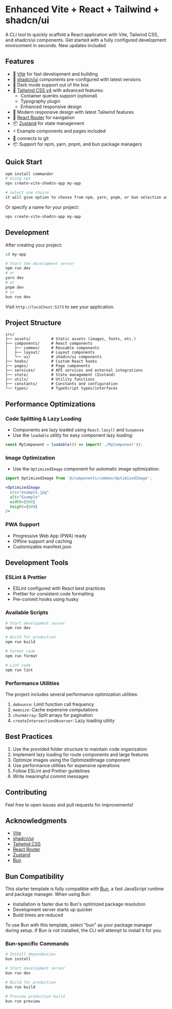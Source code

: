 # Enhanced Vite + React + Tailwind + shadcn/ui 

A CLI tool to quickly scaffold a React application with Vite, Tailwind CSS, and shadcn/ui components. Get started with a fully configured development environment in seconds. New updates included

## Features
- 🚀 [Vite](https://vitejs.dev/) for fast development and building
- 🎨 [shadcn/ui](https://ui.shadcn.com/) components pre-configured with latest versions
- 🌙 Dark mode support out of the box
- 🎯 [Tailwind CSS v4](https://tailwindcss.com/) with advanced features:
  - Container queries support (optional)
  - Typography plugin
  - Enhanced responsive design
- 📱 Modern responsive design with latest Tailwind features
- 🧭 [React Router](https://reactrouter.com/) for navigation
- 📦 [Zustand](https://zustand-demo.pmnd.rs/) for state management
- ⚡️ Example components and pages included
- 🔧 connects to git 
- 📦 Support for npm, yarn, pnpm, and bun package managers

## Quick Start

```bash
npm install commander
# Using npx
npx create-vite-shadcn-app my-app

# select one choice
it will give option to choose from npm, yarn, pnpm, or bun selection as you like
```

Or specify a name for your project:

```bash
npx create-vite-shadcn-app my-app
```
## Development
After creating your project:

```bash
cd my-app

# Start the development server
npm run dev
# or
yarn dev
# or
pnpm dev
# or
bun run dev
```
Visit `http://localhost:5173` to see your application.


## Project Structure

```
src/
├── assets/         # Static assets (images, fonts, etc.)
├── components/     # React components
│   ├── common/     # Reusable components
│   ├── layout/     # Layout components
│   └── ui/         # shadcn/ui components
├── hooks/          # Custom React hooks
├── pages/          # Page components
├── services/       # API services and external integrations
├── store/          # State management (Zustand)
├── utils/          # Utility functions
├── constants/      # Constants and configuration
└── types/          # TypeScript types/interfaces
```

## Performance Optimizations

### Code Splitting & Lazy Loading
- Components are lazy loaded using `React.lazy()` and `Suspense`
- Use the `loadable` utility for easy component lazy loading:
```jsx
const MyComponent = loadable(() => import('./MyComponent'));
```

### Image Optimization
- Use the `OptimizedImage` component for automatic image optimization:
```jsx
import OptimizedImage from '@/components/common/OptimizedImage';

<OptimizedImage 
  src="example.jpg"
  alt="Example"
  width={800}
  height={600}
/>
```

### PWA Support
- Progressive Web App (PWA) ready
- Offline support and caching
- Customizable manifest.json

## Development Tools

### ESLint & Prettier
- ESLint configured with React best practices
- Prettier for consistent code formatting
- Pre-commit hooks using husky

### Available Scripts

```bash
# Start development server
npm run dev

# Build for production
npm run build

# Format code
npm run format

# Lint code
npm run lint
```

### Performance Utilities

The project includes several performance optimization utilities:

1. `debounce`: Limit function call frequency
2. `memoize`: Cache expensive computations
3. `chunkArray`: Split arrays for pagination
4. `createIntersectionObserver`: Lazy loading utility

## Best Practices

1. Use the provided folder structure to maintain code organization
2. Implement lazy loading for route components and large features
3. Optimize images using the OptimizedImage component
4. Use performance utilities for expensive operations
5. Follow ESLint and Prettier guidelines
6. Write meaningful commit messages

## Contributing

Feel free to open issues and pull requests for improvements!

## Acknowledgments

- [Vite](https://vitejs.dev/)
- [shadcn/ui](https://ui.shadcn.com/)
- [Tailwind CSS](https://tailwindcss.com/)
- [React Router](https://reactrouter.com/)
- [Zustand](https://zustand-demo.pmnd.rs/)
- [Bun](https://bun.sh/)

## Bun Compatibility

This starter template is fully compatible with [Bun](https://bun.sh/), a fast JavaScript runtime and package manager. When using Bun:

- Installation is faster due to Bun's optimized package resolution
- Development server starts up quicker
- Build times are reduced

To use Bun with this template, select "bun" as your package manager during setup. If Bun is not installed, the CLI will attempt to install it for you.

### Bun-specific Commands

```bash
# Install dependencies
bun install

# Start development server
bun run dev

# Build for production
bun run build

# Preview production build
bun run preview
```
